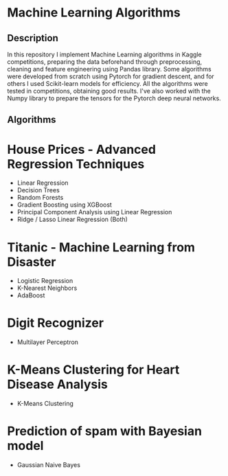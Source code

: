 # Machine Learning Algorithms

## Description
In this repository I implement Machine Learning algorithms in Kaggle competitions, preparing the data beforehand through preprocessing, cleaning and feature engineering using Pandas library.
Some algorithms were developed from scratch using Pytorch for gradient descent, and for others I used Scikit-learn models for efficiency. All the algorithms were tested in competitions, obtaining good results.
I've also worked with the Numpy library to prepare the tensors for the Pytorch deep neural networks.

## Algorithms
# House Prices - Advanced Regression Techniques
- Linear Regression
- Decision Trees
- Random Forests
- Gradient Boosting using XGBoost
- Principal Component Analysis using Linear Regression
- Ridge / Lasso Linear Regression (Both)
# Titanic - Machine Learning from Disaster
- Logistic Regression
- K-Nearest Neighbors
- AdaBoost
# Digit Recognizer
- Multilayer Perceptron
# K-Means Clustering for Heart Disease Analysis
- K-Means Clustering
# Prediction of spam with Bayesian model
- Gaussian Naive Bayes
